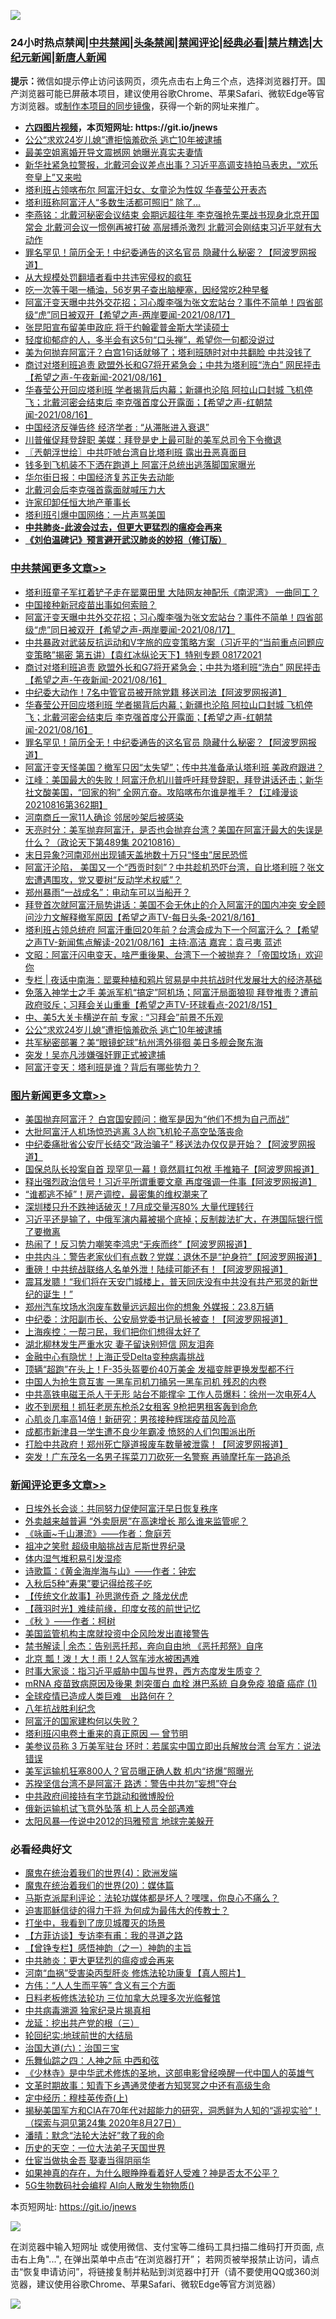 ![](https://raw.githubusercontent.com/fqnews/bnews/master/64photo/fqnews-qr.jpg)

<div id="tt">
<h3>24小时热点禁闻|<a href="#%E4%B8%AD%E5%85%B1%E7%A6%81%E9%97%BB%E6%9B%B4%E5%A4%9A%E6%96%87%E7%AB%A0">中共禁闻</a>|<a href="#%E5%9B%BE%E7%89%87%E6%96%B0%E9%97%BB%E6%9B%B4%E5%A4%9A%E6%96%87%E7%AB%A0">头条禁闻</a>|<a href="#%E6%96%B0%E9%97%BB%E8%AF%84%E8%AE%BA%E6%9B%B4%E5%A4%9A%E6%96%87%E7%AB%A0">禁闻评论|<a href="#%E5%BF%85%E7%9C%8B%E7%BB%8F%E5%85%B8%E5%A5%BD%E6%96%87">经典必看|<a href="/video.md#%E7%A6%81%E7%89%87%E7%B2%BE%E9%80%89">禁片精选</a>|<a href="https://github.com/fqnews/djy/blob/master/gb/nf1351518.md#1">大纪元新闻</a>|<a href="https://github.com/fqnews/ntdtv/blob/master/gb/prog204.md#1">新唐人新闻</a></h3>
<div><b>提示：</b>微信如提示停止访问该网页，须先点击右上角三个点，选择浏览器打开。国产浏览器可能已屏蔽本项目，建议使用谷歌Chrome、苹果Safari、微软Edge等官方浏览器。或<a href="https://github.com/fqnews/bnews/blob/master/%E5%88%B6%E4%BD%9Cgit%E7%A6%81%E9%97%BB%E9%95%9C%E5%83%8F.md">制作本项目的同步镜像</a>，获得一个新的网址来推广。</div>
<ul>
<li><b><a href="http://d1.bdrive.tk/64.mp4" target="_blank">六四图片视频</a>，本页短网址: https://git.io/jnews</b></li>
<li><a href="/cbnews/20210817/1607505.md">公公“求欢24岁儿媳”遭拒恼羞砍杀 逃亡10年被逮捕</a></li>
<li><a href="/yule/20210817/1607528.md">最美空姐离婚开导文震撼网 她曝光真实夫妻情</a></li>
<li><a href="/bannedvideo/20210817/1607782.md">新华社紧急拉警报，北戴河会议差点出事？习近平高调支持拍马表忠，“欢乐夸皇上”又来啦</a></li>
<li><a href="/comments/20210817/1607535.md">塔利班占领喀布尔 阿富汗妇女、女童沦为性奴 华春莹公开表态</a></li>
<li><a href="/worldnews/20210817/1607599.md">塔利班称阿富汗人“多数生活都可照旧” 除了…</a></li>
<li><a href="/comments/20210817/1607517.md">李燕铭：北戴河秘密会议结束 会期远超往年 李克强抢先栗战书现身北京开国常会 北戴河会议一惯例再被打破 高层搏杀激烈 北戴河会刚结束习近平就有大动作</a></li>
<li><a href="/cbnews/20210817/1607802.md">罪名罕见！简历全无！中纪委通告的这名官员 隐藏什么秘密？【阿波罗网报道】</a></li>
<li><a href="/renquan/20210817/1607716.md">从大规模处罚翻墙者看中共违宪侵权的疯狂</a></li>
<li><a href="/health/20210817/1607888.md">吃一次等于喝一桶油，56岁男子查出脑梗塞，因经常吃2种早餐</a></li>
<li><a href="/comments/20210817/1607955.md">阿富汗变天曝中共外交花招；习心腹李强为张文宏站台？事件不简单！四省部级“虎”同日被双开【希望之声-两岸要闻-2021/08/17】</a></li>
<li><a href="/comments/20210817/1607551.md">张昆阳宣布留美申政庇 将于约翰霍普金斯大学读硕士</a></li>
<li><a href="/health/20210817/1607562.md">轻度抑郁症的人，多半会有这5句“口头禅”，希望你一句都没说过</a></li>
<li><a href="/cnnews/20210817/1607951.md">美为何抛弃阿富汗？白宫1句话就够了；塔利班随时对中共翻脸 中共没钱了</a></li>
<li><a href="/comments/20210817/1607875.md">商讨对塔利班追责 欧盟外长和G7将开紧急会；中共为塔利班“洗白” 网民抨击【希望之声-午夜新闻-2021/08/16】</a></li>
<li><a href="/comments/20210817/1607804.md">华春莹公开回应塔利班 学者揭背后内幕；新疆也沦陷  阿拉山口封城  飞机停飞；北戴河密会结束后  李克强首度公开露面；【希望之声-红朝禁闻-2021/08/16】</a></li>
<li><a href="/ssgc/20210817/1607861.md">中国经济反弹告终 经济学者 : “从滞胀进入衰退”</a></li>
<li><a href="/bannedvideo/20210817/1607873.md">川普催促拜登辞职  美媒：拜登是史上最可耻的美军总司令下令撤退</a></li>
<li><a href="/ssgc/20210817/1607677.md">〖兲朝浮世绘〗中共吓唬台湾自比塔利班 露出丑恶真面目</a></li>
<li><a href="/comments/20210817/1607778.md">钱多到飞机装不下洒在跑道上 阿富汗总统出逃落脚国家曝光</a></li>
<li><a href="/finance/20210817/1607608.md">华尔街日报：中国经济复苏正失去动能</a></li>
<li><a href="/comments/20210817/1607799.md">北戴河会后李克强首露面就喊压力大</a></li>
<li><a href="/headline/20210817/1607848.md">许家印卸任恒大地产董事长</a></li>
<li><a href="/headline/20210817/1607524.md">塔利班引爆中国网络：一片声骂美国</a></li>
<li><b><a href="/comments/20200211/1275071.md" target="_blank">中共肺炎-此波会过去，但更大更猛烈的瘟疫会再来</a></b></li>
<li><b><a href="/comments/20200207/1272816.md" target="_blank">《刘伯温碑记》预言避开武汉肺炎的妙招（修订版）</a></b></li>
</ul>
</div>

<div class="catlist">
<h3><a href="/cbnews/" target="_blank">中共禁闻</a><span><a href="/cbnews/" target="_blank" rel="nofollow">更多文章>></a></span></h3>
<ul>
<li><a href="/cbnews/20210818/1608099.md" target="_blank">塔利班童子军扛着铲子走在罂粟田里 大陆网友神配乐《南泥湾》 一曲同工？</a></li>
<li><a href="/cbnews/20210817/1608018.md" target="_blank">中国接种新冠疫苗出事如何索赔？</a></li>
<li><a href="/comments/20210817/1607955.md" target="_blank">阿富汗变天曝中共外交花招；习心腹李强为张文宏站台？事件不简单！四省部级“虎”同日被双开【希望之声-两岸要闻-2021/08/17】</a></li>
<li><a href="/comments/20210817/1607896.md" target="_blank">中共暴政对武装反抗运动和V字旅的应变策略方案（习近平的“当前重点问题应变策略”揭密   第五讲）【袁红冰纵论天下】特别专题 08172021</a></li>
<li><a href="/comments/20210817/1607875.md" target="_blank">商讨对塔利班追责 欧盟外长和G7将开紧急会；中共为塔利班“洗白” 网民抨击【希望之声-午夜新闻-2021/08/16】</a></li>
<li><a href="/cbnews/20210817/1607837.md" target="_blank">中纪委大动作！7名中管官员被开除党籍 移送司法【阿波罗网报道】</a></li>
<li><a href="/comments/20210817/1607804.md" target="_blank">华春莹公开回应塔利班 学者揭背后内幕；新疆也沦陷  阿拉山口封城  飞机停飞；北戴河密会结束后  李克强首度公开露面；【希望之声-红朝禁闻-2021/08/16】</a></li>
<li><a href="/cbnews/20210817/1607802.md" target="_blank">罪名罕见！简历全无！中纪委通告的这名官员 隐藏什么秘密？【阿波罗网报道】</a></li>
<li><a href="/comments/20210817/1607800.md" target="_blank">阿富汗变天怪美国？撤军只因“太失望”；传中共准备承认塔利班 美政府跟进？</a></li>
<li><a href="/cbnews/20210817/1607780.md" target="_blank">江峰：美国最大的失败！阿富汗危机川普呼吁拜登辞职，拜登讲话还击；新华社文酸美国，“回家的狗” 全网亢奋。攻陷喀布尔谁是推手？【江峰漫谈20210816第362期】</a></li>
<li><a href="/cbnews/20210817/1607751.md" target="_blank">河南商丘一家11人确诊 邻居吵架后被感染</a></li>
<li><a href="/cbnews/20210817/1607749.md" target="_blank">天亮时分：美军抛弃阿富汗，是否也会抛弃台湾？美国在阿富汗最大的失误是什么？（政论天下第489集 20210816）</a></li>
<li><a href="/cbnews/20210817/1607720.md" target="_blank">末日异象?河南邓州出现铺天盖地数十万只“怪虫”居民恐慌</a></li>
<li><a href="/comments/20210817/1607672.md" target="_blank">阿富汗沦陷， 美国又一个“西贡时刻”？中共趁机恐吓台湾，自比塔利班？张文宏遭遇围攻，党又要树“反动学术权威”？</a></li>
<li><a href="/cbnews/20210817/1607664.md" target="_blank">郑州暴雨“一战成名”：电动车可以当船开？</a></li>
<li><a href="/comments/20210817/1607645.md" target="_blank">拜登首次就阿富汗局势讲话：美国不会无休止的介入阿富汗的国内冲突 安全顾问沙力文解释撤军原因【希望之声TV-每日头条-2021/8/16】</a></li>
<li><a href="/comments/20210817/1607625.md" target="_blank">塔利班占领总统府 阿富汗重回20年前？台湾会成为下一个阿富汗么？【希望之声TV-新闻焦点解读-2021/08/16】主持:高洁  嘉宾：袁弓夷  蓝述</a></li>
<li><a href="/cbnews/20210817/1607605.md" target="_blank">文昭：阿富汗闪电变天，啥严重後果、台湾下一个被抛弃？「帝国坟场」欢迎你</a></li>
<li><a href="/cbnews/20210817/1607578.md" target="_blank">专栏 | 夜话中南海：罂粟种植和鸦片贸易是中共抗战时代发展壮大的经济基础</a></li>
<li><a href="/comments/20210817/1607523.md" target="_blank">免落入神学士之手 美派军机“搞定”阿机场；阿富汗局面狼狈 拜登推责？遭前政府驳斥；习拜会关山重重【希望之声TV-环球看点-2021/8/15】</a></li>
<li><a href="/cbnews/20210817/1607506.md" target="_blank">中、美5大关卡横逆在前 专家 : “习拜会”前景不乐观</a></li>
<li><a href="/cbnews/20210817/1607505.md" target="_blank">公公“求欢24岁儿媳”遭拒恼羞砍杀 逃亡10年被逮捕</a></li>
<li><a href="/cbnews/20210817/1607493.md" target="_blank">共军秘密部署？美“眼镜蛇球”杭州湾外徘徊 美日多舰会聚东海</a></li>
<li><a href="/cbnews/20210816/1607436.md" target="_blank">突发！吴亦凡涉嫌强奸罪正式被逮捕</a></li>
<li><a href="/cbnews/20210816/1607390.md" target="_blank">阿富汗变天：塔利班是谁？背后有哪些势力？</a></li>

</ul>
</div>
<div class="catlist">
<h3><a href="/topimagenews/" target="_blank">图片新闻</a><span><a href="/topimagenews/" target="_blank" rel="nofollow">更多文章>></a></span></h3>
<ul>
<li><a href="/topimagenews/20210817/1607475.md" target="_blank">美国抛弃阿富汗？ 白宫国安顾问：撤军是因为“他们不想为自己而战”</a></li>
<li><a href="/topimagenews/20210816/1607386.md" target="_blank">大批阿富汗人机场惊恐逃离 3人抱飞机轮子高空坠落丧命</a></li>
<li><a href="/topimagenews/20210816/1607237.md" target="_blank">中纪委痛批省公安厅长结交“政治骗子” 移送法办仅仅是开始？【阿波罗网报道】</a></li>
<li><a href="/topimagenews/20210816/1607164.md" target="_blank">国保总队长投案自首 现罕见一幕！竟然肩扛包袱 手推箱子【阿波罗网报道】</a></li>
<li><a href="/topimagenews/20210815/1606732.md" target="_blank">释出强烈政治信号！习近平所谓重要文章 再度强调一件事【阿波罗网报道】</a></li>
<li><a href="/topimagenews/20210815/1606550.md" target="_blank">“谁都逃不掉”！房产调控，最密集的维权潮来了</a></li>
<li><a href="/topimagenews/20210814/1606386.md" target="_blank">深圳楼只升不跌神话破灭！7月成交量泻80% 大量代理转行</a></li>
<li><a href="/topimagenews/20210814/1606316.md" target="_blank">习近平还是输了，中俄军演内幕被揭个底掉；反制裁法扩大，在港国际银行慌了要撤离</a></li>
<li><a href="/topimagenews/20210814/1606285.md" target="_blank">热闹了！反习势力嘲笑李鸿忠“无疾而终”【阿波罗网报道】</a></li>
<li><a href="/topimagenews/20210814/1606238.md" target="_blank">中共内斗：警告老家伙们有点数？党媒：退休不是“护身符”【阿波罗网报道】</a></li>
<li><a href="/topimagenews/20210814/1606153.md" target="_blank">重磅！中共统战联络人名单外泄！陆续可能还有！【阿波罗网报道】</a></li>
<li><a href="/topimagenews/20210814/1606114.md" target="_blank">震耳发聩！“我们将在天安门城楼上，普天同庆没有中共没有共产邪灵的新世纪的诞生！”</a></li>
<li><a href="/topimagenews/20210813/1605663.md" target="_blank">郑州汽车坟场水泡废车数量远远超出你的想象 外媒报：23.8万辆</a></li>
<li><a href="/topimagenews/20210813/1605562.md" target="_blank">中纪委：沈阳副市长、公安局党委书记局长被查！【阿波罗网报道】</a></li>
<li><a href="/topimagenews/20210813/1605497.md" target="_blank">上海疾控：一帮刁民，我们把你们想得太好了</a></li>
<li><a href="/topimagenews/20210813/1605359.md" target="_blank">湖北柳林发生严重水灾 妻子留诀别短信 网友泪奔</a></li>
<li><a href="/topimagenews/20210813/1605333.md" target="_blank">金融中心有隐忧！上海正受Delta变种病毒挑战</a></li>
<li><a href="/topimagenews/20210813/1605289.md" target="_blank">顶辆“超跑”在头上！F-35头盔要价40万美金 发福变胖更换发型都不行</a></li>
<li><a href="/topimagenews/20210812/1605020.md" target="_blank">中国人为抢生意互害 一黑车司机刀捅另一黑车司机 残忍的内卷</a></li>
<li><a href="/topimagenews/20210812/1604972.md" target="_blank">中共高铁电磁王杀人于无形 站台不能撑伞 工作人员爆料：徐州一次电死4人</a></li>
<li><a href="/topimagenews/20210812/1604730.md" target="_blank">收不到房租！抓狂老房东枪杀2女租客 9枪把男租客轰到命危</a></li>
<li><a href="/topimagenews/20210812/1604658.md" target="_blank">心肌炎几率高14倍！新研究：男孩接种辉瑞疫苗风险高</a></li>
<li><a href="/topimagenews/20210812/1604636.md" target="_blank">成都市新津县一学生遭不良少年霸凌 愤怒的人们包围派出所</a></li>
<li><a href="/topimagenews/20210811/1604455.md" target="_blank">打脸中共政府！郑州死亡隧道报废车数量被泄露！【阿波罗网报道】</a></li>
<li><a href="/topimagenews/20210811/1604366.md" target="_blank">突发！广东茂名一名男子挥菜刀刀砍死一名警察 再骑摩托车一路追杀</a></li>

</ul>
</div>
<div class="catlist">
<h3><a href="/comments/" target="_blank">新闻评论</a><span><a href="/comments/" target="_blank" rel="nofollow">更多文章>></a></span></h3>
<ul>
<li><a href="/comments/20210818/1608078.md" target="_blank">日埃外长会谈：共同努力促使阿富汗早日恢复秩序</a></li>
<li><a href="/comments/20210818/1608077.md" target="_blank">外卖越来越普遍 “外卖厨房”在高速增长 那么谁来监管呢？</a></li>
<li><a href="/comments/20210818/1608076.md" target="_blank">《咏画~千山瀑流》——作者：詹庭芳</a></li>
<li><a href="/comments/20210818/1608075.md" target="_blank">祖冲之笑慰 超级电脑挑战吉尼斯世界纪录</a></li>
<li><a href="/comments/20210818/1608074.md" target="_blank">体内湿气堆积易引发湿疹</a></li>
<li><a href="/comments/20210818/1608073.md" target="_blank">诗歌篇：《黄金海岸海与山》——作者：钟宏</a></li>
<li><a href="/comments/20210818/1608072.md" target="_blank">入秋后5种“寿果”要记得给孩子吃</a></li>
<li><a href="/comments/20210818/1608071.md" target="_blank">【传统文化故事】孙思邈传奇 之 降龙伏虎</a></li>
<li><a href="/comments/20210818/1608070.md" target="_blank">【薇羽时光】难续前缘，印度女孩的前世记忆</a></li>
<li><a href="/comments/20210818/1608069.md" target="_blank">《秋 》——作者：柯树</a></li>
<li><a href="/comments/20210817/1608040.md" target="_blank">美国监管机构主席就投资中企风险发出直接警告</a></li>
<li><a href="/comments/20210817/1608033.md" target="_blank">禁书解读 | 余杰：告别恶托邦，奔向自由地 《恶托邦祭》自序</a></li>
<li><a href="/comments/20210817/1608032.md" target="_blank">北京 瓢！泼！大！雨！2人驾车涉水被困遇难</a></li>
<li><a href="/comments/20210817/1608026.md" target="_blank">时事大家谈：指习近平威胁中国与世界，西方态度发生质变？</a></li>
<li><a href="/comments/20210817/1608020.md" target="_blank">mRNA 疫苗致病原因及後果 刺突蛋白 血栓 淋巴系統 自身免疫 狼瘡 癌症 (1)</a></li>
<li><a href="/comments/20210817/1608016.md" target="_blank">全球疫情已造成人类巨难　出路何在？</a></li>
<li><a href="/comments/20210817/1607464.md" target="_blank">八年抗战胜利纪念</a></li>
<li><a href="/comments/20210817/1608011.md" target="_blank">阿富汗的国家建构何以失败？</a></li>
<li><a href="/comments/20210817/1607772.md" target="_blank">塔利班闪电卷土重来的真正原因 — 曾节明</a></li>
<li><a href="/comments/20210817/1608009.md" target="_blank">美参议员称 3 万美军驻台 环时：若属实中国立即出兵解放台湾 台军方：说法错误</a></li>
<li><a href="/comments/20210817/1608008.md" target="_blank">美军运输机狂塞800人？官员曝正确人数 机内“挤爆”照曝光</a></li>
<li><a href="/comments/20210817/1608007.md" target="_blank">苏揆坚信台湾不是阿富汗 路透：警告中共勿“妄想”夺台</a></li>
<li><a href="/comments/20210817/1607997.md" target="_blank">中共政府间接持有字节跳动和微博股份</a></li>
<li><a href="/comments/20210817/1607996.md" target="_blank">俄新运输机试飞意外坠落 机上人员全部遇难</a></li>
<li><a href="/comments/20210817/1607995.md" target="_blank">太阳风暴—传说中2012的玛雅预言 地球完美躲开</a></li>

</ul>
</div>

<div class="catlist">
<h3>必看经典好文</h3>
<ul>
<li><a href="/topimagenews/20180522/946266.md" target="_blank">魔鬼在统治着我们的世界(4)：欧洲发端</a></li>
<li><a href="/comments/20180725/976787.md" target="_blank">魔鬼在统治着我们的世界(20)：媒体篇</a></li>
<li><a href="/comments/20210207/1482940.md" target="_blank">马斯克派犀利评论：法轮功媒体都是坏人？嘿嘿，你良心不痛么？</a></li>
<li><a href="/comments/20200622/1346846.md" target="_blank">迫害耶稣信徒的得力干将  为何成为最伟大的传教士？</a></li>
<li><a href="/comments/20201015/1414242.md" target="_blank">打坐中，我看到了庞贝城覆灭的场景</a></li>
<li><a href="/comments/20210804/1600181.md" target="_blank">【方菲访谈】专访李有甫：我的寻道之路</a></li>
<li><a href="/comments/20210611/1564824.md" target="_blank">【曾铮专栏】感悟神韵（之一）神韵的主旨</a></li>
<li><a href="/comments/20200211/1275071.md" target="_blank">中共肺炎：更大更猛烈的瘟疫或会再来</a></li>
<li><a href="/comments/20210329/1514622.md" target="_blank">河南“血祸”受害染丙型肝炎 修炼法轮功康复【真人照片】</a></li>
<li><a href="/comments/20200720/1363377.md" target="_blank">方伟：“人人生而平等” 含义有三个方面</a></li>
<li><a href="/comments/20200531/1337359.md" target="_blank">日料老板修炼法轮功 三位加拿大总理多次光临餐馆</a></li>
<li><a href="/ccpdope/20200412/1311165.md" target="_blank">中共病毒溯源 独家纪录片揭真相</a></li>
<li><a href="/comments/20200929/1405201.md" target="_blank">龙延：挖出共产党的根（三）</a></li>
<li><a href="/comments/20200920/582873.md" target="_blank">轮回纪实:地球前世的大结局</a></li>
<li><a href="/cbnews/20180312/913459.md" target="_blank">治国大道(六)：治国三宝</a></li>
<li><a href="/tculture/20190101/791144.md" target="_blank">乐舞仙踪之四：人神之际 中西和弦</a></li>
<li><a href="/comments/20201013/1412612.md" target="_blank">《少林寺》是中华武术修炼的圣地，这部电影曾经唤醒一代中国人的英雄气</a></li>
<li><a href="/comments/20200308/1290079.md" target="_blank">文革时期故事：知青下乡遇通灵使者方知冥冥之中还有高级生命</a></li>
<li><a href="/tculture/xiulian/20151104/467495.md" target="_blank">定中经历：穆桂英传奇(上)</a></li>
<li><a href="/cbnews/20200828/1386804.md" target="_blank">揭秘美国军方和CIA在70年代对超能力的研究，洞悉鲜为人知的“遥视实验”！（探索与洞见第24集 2020年8月27日）</a></li>
<li><a href="/comments/20210312/1502968.md" target="_blank">潘晴：默念“法轮大法好”救了我的命</a></li>
<li><a href="/tculture/20121025/73067.md" target="_blank">历史的天空：一位大法弟子天国世界</a></li>
<li><a href="/lifebaike/20161111/612348.md" target="_blank">仕宦当做执金吾 娶妻当得阴丽华</a></li>
<li><a href="/comments/20200623/1346844.md" target="_blank">如果神真的存在，为什么眼睁睁看着好人受难？神是否太不公平？</a></li>
<li><a href="/topimagenews/20200527/1335347.md" target="_blank">5G生物数码社会编程 AI向人散发生物物质()</a></li>

</ul>
</div>

本页短网址: https://git.io/jnews

![](https://raw.githubusercontent.com/fqnews/bnews/master/64photo/fqnews-qr.jpg)

在浏览器中输入短网址 或使用微信、支付宝等二维码工具扫描二维码打开页面, 点击右上角"...", 在弹出菜单中点击“在浏览器打开”； 若网页被举报禁止访问，请点击“恢复申请访问”，将链接复制并粘贴到浏览器中打开（请不要使用QQ或360浏览器，建议使用谷歌Chrome、苹果Safari、微软Edge等官方浏览器）

![](https://raw.githubusercontent.com/fqnews/bnews/master/64photo/wx.jpg)